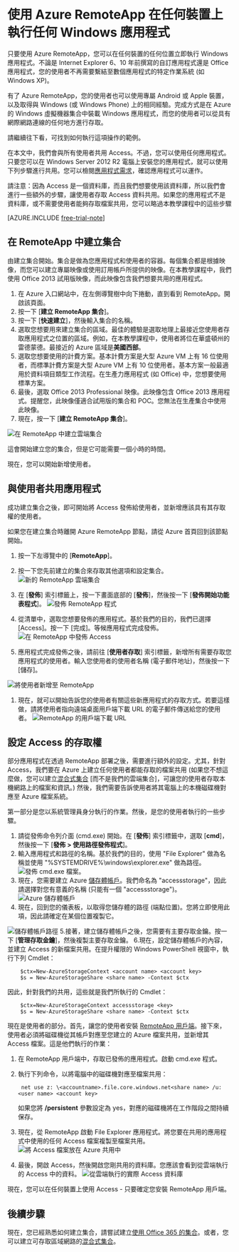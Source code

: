 <properties
   pageTitle="使用 Azure RemoteApp 在任何裝置上執行任何 Windows 應用程式 | Microsoft Azure"
   description="了解如何使用 Azure RemoteApp 與使用者共用任何 Windows 應用程式。"
   services="remoteapp"
   documentationCenter=""
   authors="lizap"
   manager="mbaldwin"
   editor=""/>

<tags
   ms.service="remoteapp"
   ms.devlang="na"
   ms.topic="hero-article"
   ms.tgt_pltfrm="na"
   ms.workload="compute"
   ms.date="09/02/2015"
   ms.author="elizapo"/>

# 使用 Azure RemoteApp 在任何裝置上執行任何 Windows 應用程式

只要使用 Azure RemoteApp，您可以在任何裝置的任何位置立即執行 Windows 應用程式。不論是 Internet Explorer 6、10 年前撰寫的自訂應用程式還是 Office 應用程式，您的使用者不再需要繫結至數個應用程式的特定作業系統 (如 Windows XP)。

有了 Azure RemoteApp，您的使用者也可以使用專屬 Android 或 Apple 裝置，以及取得與 Windows (或 Windows Phone) 上的相同經驗。完成方式是在 Azure 的 Windows 虛擬機器集合中裝載 Windows 應用程式，而您的使用者可以從具有網際網路連線的任何地方進行存取。

請繼續往下看，可找到如何執行這項操作的範例。

在本文中，我們會與所有使用者共用 Access。不過，您可以使用任何應用程式。只要您可以在 Windows Server 2012 R2 電腦上安裝您的應用程式，就可以使用下列步驟進行共用。您可以檢閱[應用程式需求](remoteapp-appreqs)，確認應用程式可以運作。

請注意：因為 Access 是一個資料庫，而且我們想要使用該資料庫，所以我們會進行一些額外的步驟，讓使用者存取 Access 資料共用。如果您的應用程式不是資料庫，或不需要使用者能夠存取檔案共用，您可以略過本教學課程中的這些步驟

[AZURE.INCLUDE [free-trial-note](../../includes/free-trial-note.md)]


## 在 RemoteApp 中建立集合

由建立集合開始。集合是做為您應用程式和使用者的容器。每個集合都是根據映像，而您可以建立專屬映像或使用訂用帳戶所提供的映像。在本教學課程中，我們使用 Office 2013 試用版映像，而此映像包含我們想要共用的應用程式。

1. 在 Azure 入口網站中，在左側導覽樹中向下捲動，直到看到 RemoteApp。開啟該頁面。
2. 按一下 [**建立 RemoteApp 集合**]。
3. 按一下 [**快速建立**]，然後輸入集合的名稱。
4. 選取您想要用來建立集合的區域。最佳的體驗是選取地理上最接近您使用者存取應用程式之位置的區域。例如，在本教學課程中，使用者將位在華盛頓州的雷德蒙德。最接近的 Azure 區域是**美國西部**。
5. 選取您想要使用的計費方案。基本計費方案是大型 Azure VM 上有 16 位使用者，而標準計費方案是大型 Azure VM 上有 10 位使用者。基本方案一般最適用於資料項目類型工作流程。在生產力應用程式 (如 Office) 中，您想要使用標準方案。
6. 最後，選取 Office 2013 Professional 映像。此映像包含 Office 2013 應用程式。提醒您，此映像僅適合試用版的集合和 POC。您無法在生產集合中使用此映像。
7. 現在，按一下 [**建立 RemoteApp 集合**]。

![在 RemoteApp 中建立雲端集合](./media/remoteapp-anyapp/ra-anyappcreatecollection.png)

這會開始建立您的集合，但是它可能需要一個小時的時間。

現在，您可以開始新增使用者。

## 與使用者共用應用程式

成功建立集合之後，即可開始將 Access 發佈給使用者，並新增應該具有其存取權的使用者。

如果您在建立集合時離開 Azure RemoteApp 節點，請從 Azure 首頁回到該節點開始。

1. 按一下左導覽中的 [**RemoteApp**]。
2. 按一下您先前建立的集合來存取其他選項和設定集合。
![新的 RemoteApp 雲端集合](./media/remoteapp-anyapp/ra-anyappcollection.png)
3. 在 [**發佈**] 索引標籤上，按一下畫面底部的 [**發佈**]，然後按一下 [**發佈開始功能表程式**]。
![發佈 RemoteApp 程式](./media/remoteapp-anyapp/ra-anyapppublish.png)
4. 從清單中，選取您想要發佈的應用程式。基於我們的目的，我們已選擇 [Access]。按一下 [完成]。等候應用程式完成發佈。
![在 RemoteApp 中發佈 Access](./media/remoteapp-anyapp/ra-anyapppublishaccess.png)


1. 應用程式完成發佈之後，請前往 [**使用者存取**] 索引標籤，新增所有需要存取您應用程式的使用者。輸入您使用者的使用者名稱 (電子郵件地址)，然後按一下 [儲存]。

![將使用者新增至 RemoteApp](./media/remoteapp-anyapp/ra-anyappaddusers.png)


1. 現在，就可以開始告訴您的使用者有關這些新應用程式的存取方式。若要這樣做，請將使用者指向遠端桌面用戶端下載 URL 的電子郵件傳送給您的使用者。
![RemoteApp 的用戶端下載 URL](./media/remoteapp-anyapp/ra-anyappurl.png)

## 設定 Access 的存取權

部分應用程式在透過 RemoteApp 部署之後，需要進行額外的設定。尤其，針對 Access，我們要在 Azure 上建立任何使用者都能存取的檔案共用 (如果您不想這麼做，您可以建立[混合式集合](remoteapp-create-hybrid-deployment.md) [而不是我們的雲端集合]，可讓您的使用者存取本機網路上的檔案和資訊。) 然後，我們需要告訴使用者將其電腦上的本機磁碟機對應至 Azure 檔案系統。

第一部分是您以系統管理員身分執行的作業。然後，是您的使用者執行的一些步驟。

1. 請從發佈命令列介面 (cmd.exe) 開始。在 [**發佈**] 索引標籤中，選取 [**cmd**]，然後按一下 [**發佈 > 使用路徑發佈程式**]。
2. 輸入應用程式和路徑的名稱。基於我們的目的，使用 "File Explorer" 做為名稱並使用 "%SYSTEMDRIVE%\\windows\\explorer.exe" 做為路徑。
![發佈 cmd.exe 檔案。](./media/remoteapp-anyapp/ra-publishcmd.png)
3. 現在，您需要建立 Azure [儲存體帳戶](../storage-create-storage-account.md)。我們命名為 "accessstorage"，因此請選擇對您有意義的名稱 (只能有一個 "accessstorage")。
![Azure 儲存體帳戶](./media/remoteapp-anyapp/ra-anyappazurestorage.png)
4. 現在，回到您的儀表板，以取得您儲存體的路徑 (端點位置)。您將立即使用此項，因此請確定在某個位置複製它。

![儲存體帳戶路徑](./media/remoteapp-anyapp/ra-anyappstoragelocation.png)
5.接著，建立儲存體帳戶之後，您需要有主要存取金鑰。按一下 [**管理存取金鑰**]，然後複製主要存取金鑰。
6.現在，設定儲存體帳戶的內容，並建立 Access 的新檔案共用。在提升權限的 Windows PowerShell 視窗中，執行下列 Cmdlet：

        $ctx=New-AzureStorageContext <account name> <account key>
    	$s = New-AzureStorageShare <share name> -Context $ctx

 因此，針對我們的共用，這些就是我們所執行的 Cmdlet：

	    $ctx=New-AzureStorageContext accessstorage <key>
    	$s = New-AzureStorageShare <share name> -Context $ctx


現在是使用者的部分。首先，讓您的使用者安裝 [RemoteApp 用戶端](remoteapp-clients.md)。接下來，使用者必須將磁碟機從其帳戶對應至您建立的 Azure 檔案共用，並新增其 Access 檔案。這是他們執行的作業：

1. 在 RemoteApp 用戶端中，存取已發佈的應用程式。啟動 cmd.exe 程式。
2. 執行下列命令，以將電腦中的磁碟機對應至檔案共用：

		net use z: \<accountname>.file.core.windows.net<share name> /u:<user name> <account key>

	如果您將 **/persistent** 參數設定為 yes，對應的磁碟機將在工作階段之間持續保存。
1. 現在，從 RemoteApp 啟動 File Explorer 應用程式。將您要在共用的應用程式中使用的任何 Access 檔案複製至檔案共用。
![將 Access 檔案放在 Azure 共用中](./media/remoteapp-anyapp/ra-anyappuseraccess.png)
1. 最後，開啟 Access，然後開啟您剛共用的資料庫。您應該會看到從雲端執行的 Access 中的資料。
![從雲端執行的實際 Access 資料庫](./media/remoteapp-anyapp/ra-anyapprunningaccess.png)

現在，您可以在任何裝置上使用 Access - 只要確定您安裝 RemoteApp 用戶端。

<!--Every topic should have next steps and links to the next logical set of content to keep the customer engaged-->
## 後續步驟

現在，您已經熟悉如何建立集合，請嘗試建立[使用 Office 365 的集合](remoteapp-tutorial-o365anywhere.md)。或者，您可以建立可存取區域網路的[混合式集合](remoteapp-create-hybrid-deployment.md)。

<!--Image references-->

<!----HONumber=Sept15_HO2-->